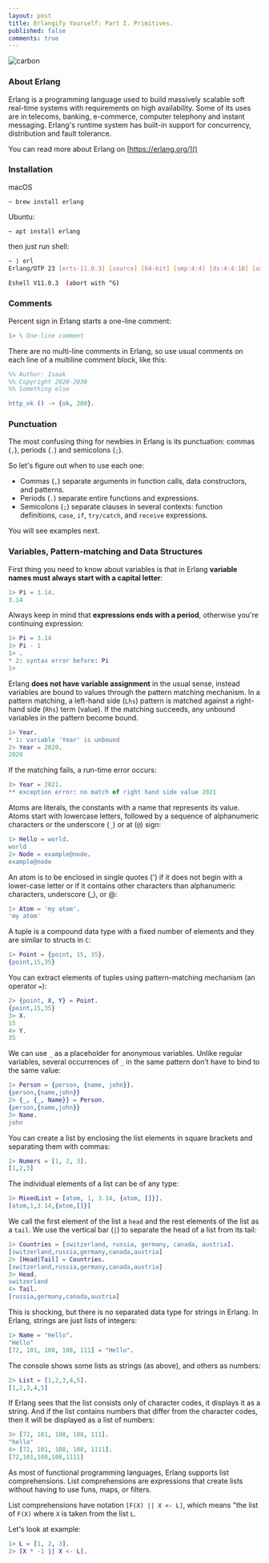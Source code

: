 ```yaml
---
layout: post
title: Erlangify Yourself: Part I. Primitives.
published: false
comments: true
---
```


![carbon](https://user-images.githubusercontent.com/15812620/91530751-556c4c80-e914-11ea-8b2d-17a2d11a22bb.png)

### About Erlang

Erlang is a programming language used to build massively scalable soft real-time systems with requirements on high 
availability. Some of its uses are in telecoms, banking, e-commerce, computer telephony and instant messaging. 
Erlang's runtime system has built-in support for concurrency, distribution and fault tolerance.

You can read more about Erlang on [https://erlang.org/]()

### Installation

macOS

```
~ brew install erlang
```

Ubuntu:

```
~ apt install erlang
```

then just run shell:

```bash
~ ⟩ erl
Erlang/OTP 23 [erts-11.0.3] [source] [64-bit] [smp:4:4] [ds:4:4:10] [async-threads:1] [hipe] [dtrace]

Eshell V11.0.3  (abort with ^G)
```

### Comments

Percent sign in Erlang starts a one-line comment:

```erlang
1> % One-line comment
```

There are no multi-line comments in Erlang, so use usual comments on each line of a multiline comment block, like this:

```erlang
%% Author: Isaak
%% Copyright 2020-2030
%% Something else

http_ok () -> {ok, 200}.
```

### Punctuation

The most confusing thing for newbies in Erlang is its punctuation: commas (`,`), periods (`.`) and semicolons (`;`).

So let's figure out when to use each one:

* Commas (`,`) separate arguments in function calls, data constructors, and patterns.
* Periods (`.`) separate entire functions and expressions.
* Semicolons (`;`) separate clauses in several contexts: function definitions, `case`, `if`, `try/catch`, and `receive` expressions.

You will see examples next.

### Variables, Pattern-matching and Data Structures

First thing you need to know about variables is that in Erlang **variable names must always start with a capital letter**:

```erlang
1> Pi = 3.14.
3.14
```

Always keep in mind that **expressions ends with a period**, otherwise you're continuing expression:

```erlang
1> Pi = 3.14
1> Pi - 1
1> .
* 2: syntax error before: Pi
1>
```

Erlang **does not have variable assignment** in the usual sense, instead variables are bound to values through the 
pattern matching mechanism. In a pattern matching, a left-hand side (`Lhs`) pattern is matched against a right-hand
 side (`Rhs`) term (value). If the matching succeeds, any unbound variables in the pattern become bound.

```erlang
1> Year.
* 1: variable 'Year' is unbound
2> Year = 2020.
2020
```

If the matching fails, a run-time error occurs:

```erlang
3> Year = 2021.
** exception error: no match of right hand side value 2021
```

Atoms are literals, the constants with a name that represents its value. Atoms start with lowercase letters, 
followed by a sequence of alphanumeric characters or the underscore (`_`) or at (`@`) sign:

```erlang
1> Hello = world.
world
2> Node = example@node.
example@node
```

An atom is to be enclosed in single quotes (') if it does not begin with a lower-case letter or if it contains other 
characters than alphanumeric characters, underscore (_), or @:

```erlang
1> Atom = 'my atom'.
'my atom'
```

A tuple is a compound data type with a fixed number of elements and they are similar to structs in `C`:

```erlang
1> Point = {point, 15, 35}.
{point,15,35}
```

You can extract elements of tuples using pattern-matching mechanism (an operator `=`):

```erlang
2> {point, X, Y} = Point.
{point,15,35}
3> X.
15
4> Y.
35
```

We can use `_` as a placeholder for anonymous variables. Unlike regular variables, several occurrences of `_` in the 
same pattern don’t have to bind to the same value:

```erlang
1> Person = {person, {name, john}}.
{person,{name,john}}
2> {_, {_, Name}} = Person.
{person,{name,john}}
3> Name.
john
```

You can create a list by enclosing the list elements in square brackets and separating them with commas:

```erlang
1> Numers = [1, 2, 3].
[1,2,3]
```

The individual elements of a list can be of any type:

```erlang
1> MixedList = [atom, 1, 3.14, {atom, []}].
[atom,1,3.14,{atom,[]}]
```

We call the first element of the list a `head` and the rest elements of the list as a `tail`. We use the vertical 
bar (`|`) to separate the head of a list from its tail:

```erlang
1> Countries = [switzerland, russia, germany, canada, austria].
[switzerland,russia,germany,canada,austria]
2> [Head|Tail] = Countries.
[switzerland,russia,germany,canada,austria]
3> Head.
switzerland
4> Tail.
[russia,germany,canada,austria]
```

This is shocking, but there is no separated data type for strings in Erlang. In Erlang, strings are just lists 
of integers:

```erlang
1> Name = "Hello".
"Hello"
[72, 101, 108, 108, 111] = "Hello".
```

The console shows some lists as strings (as above), and others as numbers:

```erlang
2> List = [1,2,3,4,5].
[1,2,3,4,5]
```

If Erlang sees that the list consists only of character codes, it displays it as a string. And if the list contains 
numbers that differ from the character codes, then it will be displayed as a list of numbers:

```erlang
3> [72, 101, 108, 108, 111].
"hello"
4> [72, 101, 108, 108, 1111].
[72,101,108,108,1111]
```

As most of functional programming languages, Erlang supports list comprehensions. List comprehensions are expressions 
that create lists without having to use funs, maps, or filters.

List comprehensions have notation `[F(X) || X <- L]`, which means "the list of `F(X)` where `X` is taken from the list `L`.

Let's look at example:

```erlang
1> L = [1, 2, 3].
2> [X * -1 || X <- L].
```
